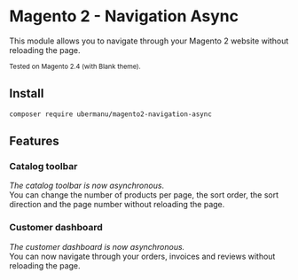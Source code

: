 # Magento 2 - Navigation Async

This module allows you to navigate through your Magento 2 website without reloading the page.

<small>Tested on Magento 2.4 (with Blank theme).</small>

## Install

    composer require ubermanu/magento2-navigation-async

## Features

### Catalog toolbar

_The catalog toolbar is now asynchronous_.\
You can change the number of products per page, the sort order, the sort direction and the page number without reloading the page.

### Customer dashboard

_The customer dashboard is now asynchronous._\
You can now navigate through your orders, invoices and reviews without reloading the page.

